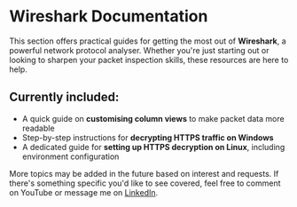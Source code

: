 # Wireshark Documentation

This section offers practical guides for getting the most out of **Wireshark**, a powerful network protocol analyser. Whether you're just starting out or looking to sharpen your packet inspection skills, these resources are here to help.

## Currently included:

- A quick guide on **customising column views** to make packet data more readable
- Step-by-step instructions for **decrypting HTTPS traffic on Windows**
- A dedicated guide for **setting up HTTPS decryption on Linux**, including environment configuration

More topics may be added in the future based on interest and requests. If there's something specific you'd like to see covered, feel free to comment on YouTube or message me on [LinkedIn](https://www.linkedin.com/in/briannalaird).
